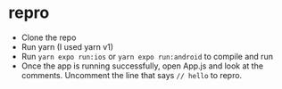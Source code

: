 # repro

- Clone the repo
- Run yarn (I used yarn v1)
- Run `yarn expo run:ios` or `yarn expo run:android` to compile and run
- Once the app is running successfully, open App.js and look at the comments. Uncomment the line that says `// hello` to repro.
